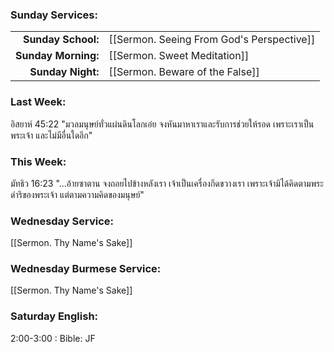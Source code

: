 ### Sunday Services:
| | |
| --:|:-- |
| **Sunday School:**  | [[Sermon. Seeing From God's Perspective]] |
| **Sunday Morning:** | [[Sermon. Sweet Meditation]] |
| **Sunday Night:**   | [[Sermon. Beware of the False]] |
### Last Week: 
อิสยาห์ 45:22 "มวลมนุษย์ทั่วแผ่นดินโลกเอ๋ย จงหันมาหาเราและรับการช่วยให้รอด เพราะเราเป็นพระเจ้า และไม่มีอื่นใดอีก"
### This Week:
มัทธิว 16:23 "...อ้ายซาตาน จงถอยไปข้างหลังเรา เจ้าเป็นเครื่องกีดขวางเรา เพราะเจ้ามิได้คิดตามพระดำริของพระเจ้า แต่ตามความคิดของมนุษย์"
### Wednesday Service:
[[Sermon. Thy Name's Sake]]
### Wednesday Burmese Service:
[[Sermon. Thy Name's Sake]]
### Saturday English:
2:00-3:00 : Bible:  JF
